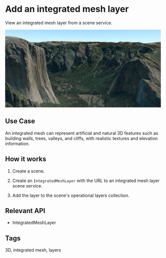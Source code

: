 # Add an integrated mesh layer

View an integrated mesh layer from a scene service.

![](AddAnIntegratedMeshLayer.png)

## Use Case

An integrated mesh can represent artificial and natural 3D features such as
building walls, trees, valleys, and cliffs, with realistic textures and
elevation information.

## How it works


1. Create a scene.

2. Create an `IntegratedMeshLayer` with the URL to an integrated mesh layer 
scene service.

3. Add the layer to the scene's operational layers collection.


## Relevant API


*   IntegratedMeshLayer


## Tags

3D, integrated mesh, layers